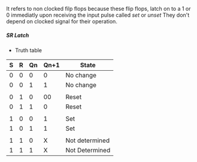 It refers to non clocked filp flops because these flip flops, latch on to a 1 or 0 immediatly upon receiving the input pulse called *set* or *unset*
They don't depend on clocked signal for their operation.

##### SR Latch
- Truth table

|  S  | R   | Qn  | Qn+1 | State |
|:---:| --- | --- | ---- | ----- |
|  0  | 0   | 0   | 0     | No change      |
|  0  | 0   | 1   | 1     | No change      |
|     |     |     |      |       |
|  0  | 1   | 0   |  00     | Reset      |
|  0  | 1   | 1   | 0     | Reset      |
|     |     |     |      |       |
|  1  | 0   | 0   | 1     | Set      |
|  1  | 0   | 1   | 1     | Set      |
|     |     |     |      |       |
|  1  | 1   | 0   | X     | Not determined      |
|  1  | 1   | 1   | X     | Not Determined      |
